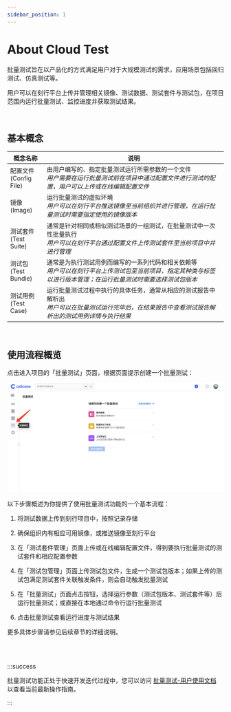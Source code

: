 ```yaml
---
sidebar_position: 1
---
```


# About Cloud Test

批量测试旨在以产品化的方式满足用户对于大规模测试的需求，应用场景包括回归测试、仿真测试等。

用户可以在刻行平台上传并管理相关镜像、测试数据、测试套件与测试包，在项目范围内运行批量测试、监控进度并获取测试结果。

<br />

## 基本概念

| 概念名称                    | 说明                                                                                                                                                                 |
| --------------------------- | -------------------------------------------------------------------------------------------------------------------------------------------------------------------- |
| 配置文件<br />(Config File) | 由用户编写的、指定批量测试运行所需参数的一个文件<br />_用户需要在运行批量测试前在项目中通过配置文件进行测试的配置，用户可以上传或在线编辑配置文件_                   |
| 镜像<br />(Image)           | 运行批量测试的虚拟环境<br />_用户可以在刻行平台推送镜像至当前组织并进行管理，在运行批量测试时需要指定使用的镜像版本_                                                 |
| 测试套件<br />(Test Suite)  | 通常是针对相同或相似测试场景的一组测试，在批量测试中一次性批量执行<br />_用户可以在刻行平台通过配置文件上传测试套件至当前项目中并进行管理_                           |
| 测试包<br />(Test Bundle)   | 通常是为执行测试用例而编写的一系列代码和相关依赖等<br />_用户可以在刻行平台上传测试包至当前项目，指定其种类与标签以进行版本管理；在运行批量测试时需要选择测试包版本_ |
| 测试用例<br />(Test Case)   | 运行批量测试过程中执行的具体任务，通常从相应的测试报告中解析出<br />_用户可以在批量测试运行完毕后，在结果报告中查看测试报告解析出的测试用例详情与执行结果_           |

<br />

## 使用流程概览

点击进入项目的「批量测试」页面，根据页面提示创建一个批量测试：

![intro-1](../img/intro-1.png)

以下步骤概述为你提供了使用批量测试功能的一个基本流程：

1. 将测试数据上传到刻行项目中，按照记录存储

2. 确保组织内有相应可用镜像，或推送镜像至刻行平台

3. 在「测试套件管理」页面上传或在线编辑配置文件，得到要执行批量测试的测试套件和相应配置参数

4. 在「测试包管理」页面上传测试包文件，生成一个测试包版本；如果上传的测试包满足测试套件关联触发条件，则会自动触发批量测试

5. 在「批量测试」页面点击按钮，选择运行参数（测试包版本、测试套件等）后运行批量测试；或直接在本地通过命令行运行批量测试

6. 点击批量测试查看运行进度与测试结果

更多具体步骤请参见后续章节的详细说明。

<br />

<br />

:::success

批量测试功能正处于快速开发迭代过程中，您可以访问 [批量测试-用户使用文档](https://coscene0.feishu.cn/wiki/wikcnlpDwycH3hosPkuKqGdVkxf) 以查看当前最新操作指南。

:::
